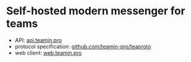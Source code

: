 # Self-hosted modern messenger for teams

* API: [api.teamin.pro](https://api.teamin.pro)
* protocol specification: [github.com/teamin-pro/teaproto](https://github.com/teamin-pro/teaproto)
* web client: [web.teamin.pro](https://web.teamin.pro)
